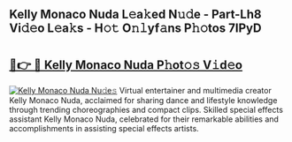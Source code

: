 ## Kelly Monaco Nuda L𝚎a𝚔ed N𝚞𝚍e - Part-Lh8 Vi𝚍𝚎o L𝚎a𝚔s - H𝚘𝚝 O𝚗𝚕yf𝚊ns P𝚑𝚘tos 7IPyD

# <h2><a href="http://kfbjhl.oniu.top/?m=Kelly+Monaco+Nuda">🔗👉 🔴 Kelly Monaco Nuda P𝚑ot𝚘𝚜 V𝚒d𝚎o</a></h2>

[![Kelly Monaco Nuda Nu𝚍e𝚜](https://i.imgur.com/0qMVB7G.gif)](http://kfbjhl.oniu.top/?m=Kelly+Monaco+Nuda)
Virtual entertainer and multimedia creator Kelly Monaco Nuda, acclaimed for sharing dance and lifestyle knowledge through trending choreographies and compact clips. Skilled special effects assistant Kelly Monaco Nuda, celebrated for their remarkable abilities and accomplishments in assisting special effects artists.  
